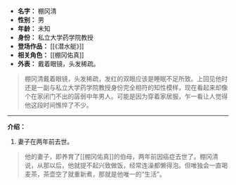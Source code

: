 
- **名字：** 棚冈清
- **性别：** 男
- **年龄：** 未知
- **身份：** 私立大学药学院教授
- **登场作品：** [[《潜水艇》]]
- **相关角色：** [[棚冈佑真]]
- **外表：** 戴着眼镜，头发稀疏。

> 棚冈清戴着眼镜，头发稀疏，发红的双眼应该是睡眠不足所致。上回见他时还是一副与私立大学药学院教授身份完全相符的知性模样，现在看起来却像个在家闭门不出的孱弱中年男人。可能是因为穿着家居服，乍一看让人觉得他这段时间憔悴了不少。

---

**介绍：** 

1. 妻子在两年前去世。

> 他的妻子，即养育了[[棚冈佑真]]的伯母，两年前因癌症去世了。棚冈清说，从那以后，他就提不起兴致做饭，经常连澡都懒得泡。但唯独会一直喝麦茶，茶壶空了就重新煮，那就是他唯一的“生活”​。
